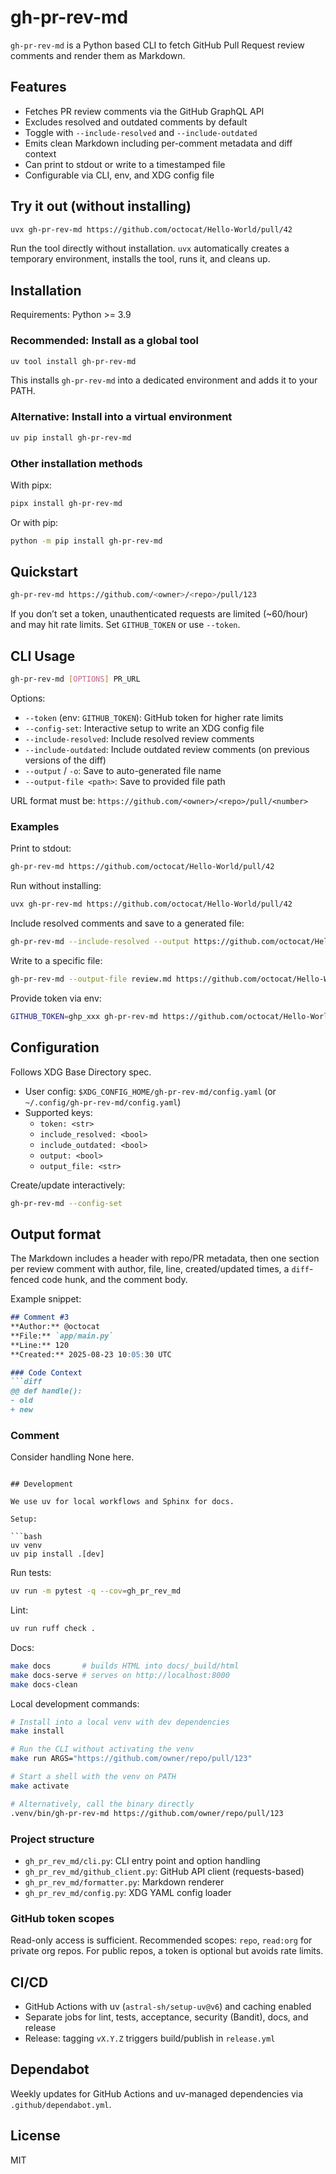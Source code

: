 # gh-pr-rev-md

`gh-pr-rev-md` is a Python based CLI to fetch GitHub Pull Request review comments and render them as Markdown.

## Features

- Fetches PR review comments via the GitHub GraphQL API
- Excludes resolved and outdated comments by default
- Toggle with `--include-resolved` and `--include-outdated`
- Emits clean Markdown including per-comment metadata and diff context
- Can print to stdout or write to a timestamped file
- Configurable via CLI, env, and XDG config file

## Try it out (without installing)

```bash
uvx gh-pr-rev-md https://github.com/octocat/Hello-World/pull/42
```

Run the tool directly without installation. `uvx` automatically creates a temporary environment, installs the tool, runs it, and cleans up.

## Installation

Requirements: Python >= 3.9

### Recommended: Install as a global tool

```bash
uv tool install gh-pr-rev-md
```

This installs `gh-pr-rev-md` into a dedicated environment and adds it to your PATH.

### Alternative: Install into a virtual environment

```bash
uv pip install gh-pr-rev-md
```

### Other installation methods

With pipx:

```bash
pipx install gh-pr-rev-md
```

Or with pip:

```bash
python -m pip install gh-pr-rev-md
```

## Quickstart

```bash
gh-pr-rev-md https://github.com/<owner>/<repo>/pull/123
```

If you don’t set a token, unauthenticated requests are limited (~60/hour) and may hit rate limits. Set `GITHUB_TOKEN` or use `--token`.

## CLI Usage

```bash
gh-pr-rev-md [OPTIONS] PR_URL
```

Options:
- `--token` (env: `GITHUB_TOKEN`): GitHub token for higher rate limits
- `--config-set`: Interactive setup to write an XDG config file
- `--include-resolved`: Include resolved review comments
- `--include-outdated`: Include outdated review comments (on previous versions of the diff)
- `--output` / `-o`: Save to auto-generated file name
- `--output-file <path>`: Save to provided file path

URL format must be: `https://github.com/<owner>/<repo>/pull/<number>`

### Examples

Print to stdout:

```bash
gh-pr-rev-md https://github.com/octocat/Hello-World/pull/42
```

Run without installing:

```bash
uvx gh-pr-rev-md https://github.com/octocat/Hello-World/pull/42
```

Include resolved comments and save to a generated file:

```bash
gh-pr-rev-md --include-resolved --output https://github.com/octocat/Hello-World/pull/42
```

Write to a specific file:

```bash
gh-pr-rev-md --output-file review.md https://github.com/octocat/Hello-World/pull/42
```

Provide token via env:

```bash
GITHUB_TOKEN=ghp_xxx gh-pr-rev-md https://github.com/octocat/Hello-World/pull/42
```

## Configuration

Follows XDG Base Directory spec.

- User config: `$XDG_CONFIG_HOME/gh-pr-rev-md/config.yaml` (or `~/.config/gh-pr-rev-md/config.yaml`)
- Supported keys:
  - `token: <str>`
  - `include_resolved: <bool>`
  - `include_outdated: <bool>`
  - `output: <bool>`
  - `output_file: <str>`

Create/update interactively:

```bash
gh-pr-rev-md --config-set
```

## Output format

The Markdown includes a header with repo/PR metadata, then one section per review comment with author, file, line, created/updated times, a `diff`-fenced code hunk, and the comment body.

Example snippet:

```markdown
## Comment #3
**Author:** @octocat
**File:** `app/main.py`
**Line:** 120
**Created:** 2025-08-23 10:05:30 UTC

### Code Context
```diff
@@ def handle():
- old
+ new
```

### Comment
Consider handling None here.
```

## Development

We use uv for local workflows and Sphinx for docs.

Setup:

```bash
uv venv
uv pip install .[dev]
```

Run tests:

```bash
uv run -m pytest -q --cov=gh_pr_rev_md
```

Lint:

```bash
uv run ruff check .
```

Docs:

```bash
make docs       # builds HTML into docs/_build/html
make docs-serve # serves on http://localhost:8000
make docs-clean
```

Local development commands:

```bash
# Install into a local venv with dev dependencies
make install

# Run the CLI without activating the venv
make run ARGS="https://github.com/owner/repo/pull/123"

# Start a shell with the venv on PATH
make activate

# Alternatively, call the binary directly
.venv/bin/gh-pr-rev-md https://github.com/owner/repo/pull/123
```

### Project structure

- `gh_pr_rev_md/cli.py`: CLI entry point and option handling
- `gh_pr_rev_md/github_client.py`: GitHub API client (requests-based)
- `gh_pr_rev_md/formatter.py`: Markdown renderer
- `gh_pr_rev_md/config.py`: XDG YAML config loader

### GitHub token scopes

Read-only access is sufficient. Recommended scopes: `repo`, `read:org` for private org repos. For public repos, a token is optional but avoids rate limits.

## CI/CD

- GitHub Actions with uv (`astral-sh/setup-uv@v6`) and caching enabled
- Separate jobs for lint, tests, acceptance, security (Bandit), docs, and release
- Release: tagging `vX.Y.Z` triggers build/publish in `release.yml`

## Dependabot

Weekly updates for GitHub Actions and uv-managed dependencies via `.github/dependabot.yml`.

## License

MIT
